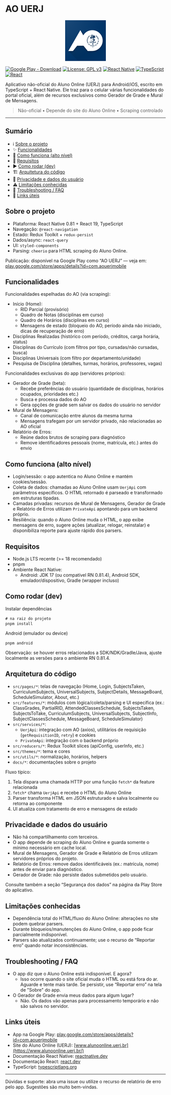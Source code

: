 # AO UERJ

<!-- markdownlint-disable MD033 -->
<p align="center">
    <img src="resources/web_hi_res_512.png" alt="AO UERJ" width="128" height="128" />

</p>
<!-- markdownlint-enable MD033 -->

[![Google Play - Download](https://img.shields.io/badge/Google%20Play-Download-3DDC84?logo=google-play&logoColor=white)](https://play.google.com/store/apps/details?id=com.aouerjmobile)
[![License: GPL v3](https://img.shields.io/badge/License-GPLv3-blue.svg)](./LICENSE)
[![React Native](https://img.shields.io/badge/React%20Native-0.81.4-61dafb)](https://reactnative.dev/)
[![TypeScript](https://img.shields.io/badge/TypeScript-5.x-3178c6)](https://www.typescriptlang.org/)
[![React](https://img.shields.io/badge/React-19.1.0-61dafb)](https://react.dev/)

Aplicativo não-oficial do Aluno Online (UERJ) para Android/iOS, escrito em TypeScript + React Native. Ele traz para o celular várias funcionalidades do portal oficial, além de recursos exclusivos como Gerador de Grade e Mural de Mensagens.

> Não-oficial • Depende do site do Aluno Online • Scraping controlado

---

## Sumário

- ℹ️ [Sobre o projeto](#sobre-o-projeto)
- ✨ [Funcionalidades](#funcionalidades)
- 🧠 [Como funciona (alto nível)](#como-funciona-alto-nível)
- 🔧 [Requisitos](#requisitos)
- ▶️ [Como rodar (dev)](#como-rodar-dev)
- 🏗️ [Arquitetura do código](#arquitetura-do-código)
- 🔐 [Privacidade e dados do usuário](#privacidade-e-dados-do-usuário)
- ⚠️ [Limitações conhecidas](#limitações-conhecidas)
- 🧰 [Troubleshooting / FAQ](#troubleshooting--faq)
- 🔗 [Links úteis](#links-úteis)

## Sobre o projeto

- Plataforma: React Native 0.81 + React 19, TypeScript
- Navegação: `@react-navigation`
- Estado: Redux Toolkit + `redux-persist`
- Dados/async: `react-query`
- UI: `styled-components`
- Parsing: `cheerio` para HTML scraping do Aluno Online.

Publicação: disponível na Google Play como “AO UERJ” — veja em: [play.google.com/store/apps/details?id=com.aouerjmobile](https://play.google.com/store/apps/details?id=com.aouerjmobile)

## Funcionalidades

Funcionalidades espelhadas do AO (via scraping):

- Início (Home):
    - RID Parcial (provisório)
    - Quadro de Notas (disciplinas em curso)
    - Quadro de Horários (disciplinas em curso)
    - Mensagens de estado (bloqueio do AO, período ainda não iniciado, dicas de recuperação de erro)
- Disciplinas Realizadas (histórico com período, créditos, carga horária, status)
- Disciplinas do Currículo (com filtros por tipo, cursadas/não cursadas, busca)
- Disciplinas Universais (com filtro por departamento/unidade)
- Pesquisa de Disciplina (detalhes, turmas, horários, professores, vagas)

Funcionalidades exclusivas do app (servidores próprios):

- Gerador de Grade (beta):
    - Recebe preferências do usuário (quantidade de disciplinas, horários ocupados, prioridades etc.)
    - Busca e processa dados do AO
    - Gera opções de grade sem salvar os dados do usuário no servidor
- Mural de Mensagens:
    - Canal de comunicação entre alunos da mesma turma
    - Mensagens trafegam por um servidor privado, não relacionadas ao AO oficial
- Relatório de Erros:
    - Reúne dados brutos de scraping para diagnóstico
    - Remove identificadores pessoais (nome, matrícula, etc.) antes do envio

## Como funciona (alto nível)

- Login/sessão: o app autentica no Aluno Online e mantém cookies/sessão.
- Coleta de dados: chamadas ao Aluno Online usam `UerjApi` com parâmetros específicos. O HTML retornado é parseado e transformado em estruturas tipadas.
- Camadas privadas: recursos de Mural de Mensagens, Gerador de Grade e Relatório de Erros utilizam `PrivateApi` apontando para um backend próprio.
- Resiliência: quando o Aluno Online muda o HTML, o app exibe mensagens de erro, sugere ações (atualizar, relogar, reinstalar) e disponibiliza reporte para ajuste rápido dos parsers.

## Requisitos

- Node.js LTS recente (>= 18 recomendado)
- pnpm
- Ambiente React Native:
    - Android: JDK 17 (ou compatível RN 0.81.4), Android SDK, emulador/dispositivo, Gradle (wrapper incluso)

## Como rodar (dev)

Instalar dependências

```pwsh
# na raiz do projeto
pnpm install
```

Android (emulador ou device)

```pwsh
pnpm android
```

Observação: se houver erros relacionados a SDK/NDK/Gradle/Java, ajuste localmente as versões para o ambiente RN 0.81.4.

## Arquitetura do código

- `src/pages/*`: telas de navegação (Home, Login, SubjectsTaken, CurriculumSubjects, UniversalSubjects, SubjectDetails, MessageBoard, ScheduleSimulator, About, etc.)
- `src/features/*`: módulos com lógica/coleta/parsing e UI específica (ex.: ClassGrades, PartialRID, AttendedClassesSchedule, SubjectsTaken, SubjectsToTake, CurriculumSubjects, UniversalSubjects, SubjectInfo, SubjectClassesSchedule, MessageBoard, ScheduleSimulator)
- `src/services/*`:
    - `UerjApi`: integração com AO (axios), utilitários de requisição (`getRequisitionID`, `retry`) e cookies
    - `PrivateApi`: integração com o backend próprio
- `src/reducers/*`: Redux Toolkit slices (apiConfig, userInfo, etc.)
- `src/themes/*`: tema e cores
- `src/utils/*`: normalização, horários, helpers
- `docs/*`: documentações sobre o projeto

Fluxo típico:

1. Tela dispara uma chamada HTTP por uma função `fetch*` da feature relacionada
2. `fetch*` chama `UerjApi` e recebe o HTML do Aluno Online
3. Parser transforma HTML em JSON estruturado e salva localmente ou retorna ao componente
4. UI atualiza com tratamento de erro e mensagens de estado

## Privacidade e dados do usuário

- Não há compartilhamento com terceiros.
- O app depende de scraping do Aluno Online e guarda somente o mínimo necessário em cache local.
- Mural de Mensagens, Gerador de Grade e Relatório de Erros utilizam servidores próprios do projeto.
- Relatório de Erros: remove dados identificáveis (ex.: matrícula, nome) antes de enviar para diagnóstico.
- Gerador de Grade: não persiste dados submetidos pelo usuário.

Consulte também a seção “Segurança dos dados” na página da Play Store do aplicativo.

## Limitações conhecidas

- Dependência total do HTML/fluxo do Aluno Online: alterações no site podem quebrar parsers.
- Durante bloqueios/manutenções do Aluno Online, o app pode ficar parcialmente indisponível.
- Parsers são atualizados continuamente; use o recurso de “Reportar erro” quando notar inconsistências.

## Troubleshooting / FAQ

- O app diz que o Aluno Online está indisponível. E agora?
    - Isso ocorre quando o site oficial muda o HTML ou está fora do ar. Aguarde e tente mais tarde. Se persistir, use “Reportar erro” na tela de "Sobre" do app.
- O Gerador de Grade envia meus dados para algum lugar?
    - Não. Os dados vão apenas para processamento temporário e não são salvos no servidor.

## Links úteis

- App na Google Play: [play.google.com/store/apps/details?id=com.aouerjmobile](https://play.google.com/store/apps/details?id=com.aouerjmobile)
- Site do Aluno Online (UERJ): [www.alunoonline.uerj.br](https://www.alunoonline.uerj.br/)
- Documentação React Native: [reactnative.dev](https://reactnative.dev/)
- Documentação React: [react.dev](https://react.dev/)
- TypeScript: [typescriptlang.org](https://www.typescriptlang.org/)

---

Dúvidas e suporte: abra uma issue ou utilize o recurso de relatório de erro pelo app. Sugestões são muito bem-vindas.
